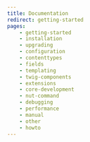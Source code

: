```yaml
---
title: Documentation
redirect: getting-started
pages:
    - getting-started
    - installation
    - upgrading
    - configuration
    - contenttypes
    - fields
    - templating
    - twig-components
    - extensions
    - core-development
    - nut-command
    - debugging
    - performance
    - manual
    - other
    - howto
---
```

